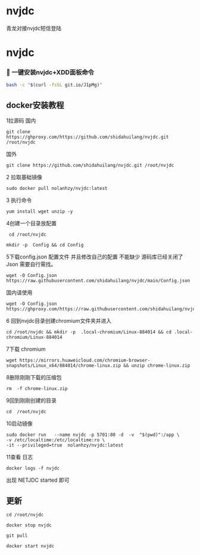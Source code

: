 # nvjdc
 青龙对接nvjdc短信登陆
 # nvjdc

### 🚩 一键安装nvjdc+XDD面板命令

``` bash
bash -c "$(curl -fsSL git.io/J1pMg)"
```

## docker安装教程


1拉源码
国内
```
git clone https://ghproxy.com/https://github.com/shidahuilang/nvjdc.git /root/nvjdc
```
国外
```
git clone https://github.com/shidahuilang/nvjdc.git /root/nvjdc
```


2 拉取基础镜像
```
sudo docker pull nolanhzy/nvjdc:latest
```

3 执行命令

```
yum install wget unzip -y
```

4创建一个目录放配置

```
 cd /root/nvjdc
```
```
mkdir -p  Config && cd Config
```

5下载config.json 配置文件 并且修改自己的配置 不能缺少
源码库已经关闭了Json 需要自行需找。

```
wget -O Config.json  https://raw.githubusercontent.com/shidahuilang/nvjdc/main/Config.json
```
国内请使用
 ```
wget -O Config.json   https://ghproxy.com/https://raw.githubusercontent.com/shidahuilang/nvjdc/main/Config.json
```

6 回到nvjdc目录创建chromium文件夹并进入

```
cd /root/nvjdc && mkdir -p  .local-chromium/Linux-884014 && cd .local-chromium/Linux-884014
```

7下载 chromium 

```
wget https://mirrors.huaweicloud.com/chromium-browser-snapshots/Linux_x64/884014/chrome-linux.zip && unzip chrome-linux.zip
```

8删除刚刚下载的压缩包 

```
rm  -f chrome-linux.zip
```

9回到刚刚创建的目录

```
cd  /root/nvjdc
```



10启动镜像

```
sudo docker run   --name nvjdc -p 5701:80 -d  -v  "$(pwd)":/app \
-v /etc/localtime:/etc/localtime:ro \
-it --privileged=true  nolanhzy/nvjdc:latest
```

11查看 日志 

```
docker logs -f nvjdc 
```

  

出现 NETJDC  started 即可 




## 更新

```
cd /root/nvjdc
```
```
docker stop nvjdc
```
```
git pull
```
```
docker start nvjdc
```


